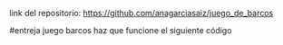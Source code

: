 link del repositorio: https://github.com/anagarciasaiz/juego_de_barcos

#entreja juego barcos
haz que funcione el siguiente código
